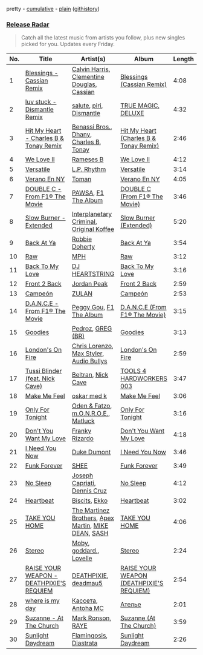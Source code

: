 pretty - [cumulative](/playlists/cumulative/Release%20Radar.md) - [plain](/playlists/plain/37i9dQZEVXbsudmxBFKW7G) ([githistory](https://github.githistory.xyz/vitokorn/spotify-playlist-archive/blob/master/playlists/plain/37i9dQZEVXbsudmxBFKW7G))
### [Release Radar](https://open.spotify.com/playlist/37i9dQZEVXbsudmxBFKW7G)

> Catch all the latest music from artists you follow, plus new singles picked for you. Updates every Friday.

| No. | Title | Artist(s) | Album | Length |
|---|---|---|---|---|
| 1 | [Blessings - Cassian Remix](https://open.spotify.com/track/3GpNIq74pzLjdIKplMvSV2) | [Calvin Harris](https://open.spotify.com/artist/7CajNmpbOovFoOoasH2HaY), [Clementine Douglas](https://open.spotify.com/artist/4DWuml4Jf6K81b5rAPwMb6), [Cassian](https://open.spotify.com/artist/1ChtRJ3f4rbv4vtz87i6CD) | [Blessings (Cassian Remix)](https://open.spotify.com/album/5IyXTV39CmbRwp9Xibpwoy) | 4:08 |
| 2 | [luv stuck - Dismantle Remix](https://open.spotify.com/track/0pGPoGcvx1j23AcTa8gXpP) | [salute](https://open.spotify.com/artist/1np8xozf7ATJZDi9JX8Dx5), [piri](https://open.spotify.com/artist/4DpmPt7gfAAq7WEx0E1X8s), [Dismantle](https://open.spotify.com/artist/6sjpYOCYKYiurpvJk0oNEp) | [TRUE MAGIC, DELUXE](https://open.spotify.com/album/5tagdDmG4ZUUSYqSNXQsl1) | 4:32 |
| 3 | [Hit My Heart - Charles B & Tonay Remix](https://open.spotify.com/track/2DsTn3YJ7zrajGaD2hr0Kp) | [Benassi Bros.](https://open.spotify.com/artist/0yrjYlutW9HgmJlnX479Mx), [Dhany](https://open.spotify.com/artist/7HiP69UJp8p2pKxnRaPqYF), [Charles B](https://open.spotify.com/artist/1r2acF91AoYoHYrQYY9wCO), [Tonay](https://open.spotify.com/artist/2JC9PMP6yFFqwF3MpbooWg) | [Hit My Heart (Charles B & Tonay Remix)](https://open.spotify.com/album/5YiP46xLtAV6w3uwuAmoDd) | 2:46 |
| 4 | [We Love II](https://open.spotify.com/track/18L2vnxI3zt1xQjlpA88p1) | [Rameses B](https://open.spotify.com/artist/06EfEcjc0vdvI6VNL0soIO) | [We Love II](https://open.spotify.com/album/12JAk5LvhpwGjIfuROESwz) | 4:12 |
| 5 | [Versatile](https://open.spotify.com/track/2CX8w6jrSDujqcnkxDMJw0) | [L.P. Rhythm](https://open.spotify.com/artist/3K5qBiy5EHwb270817Cy6e) | [Versatile](https://open.spotify.com/album/3ktHqT8RfFWsosodNUfvB0) | 3:14 |
| 6 | [Verano En NY](https://open.spotify.com/track/7DxrTNmUprBMQ0RV45xreb) | [Toman](https://open.spotify.com/artist/7A0eeETj5gjPjvXLnskbfG) | [Verano En NY](https://open.spotify.com/album/6lwdsDlonNio6vDG42eUZu) | 4:05 |
| 7 | [DOUBLE C - From F1® The Movie](https://open.spotify.com/track/7jtFKlVjEgIBNaSOrAivCw) | [PAWSA](https://open.spotify.com/artist/4E0HD2PMY8kQJIjlShrLUS), [F1 The Album](https://open.spotify.com/artist/3aly4xJOy3LVznzvRIvFYC) | [DOUBLE C (From F1® The Movie)](https://open.spotify.com/album/0O7QslR65hRgv9YO2X4PuM) | 3:46 |
| 8 | [Slow Burner - Extended](https://open.spotify.com/track/5a2UOFvqw76yUUS61vhloR) | [Interplanetary Criminal](https://open.spotify.com/artist/6uJ51uV5rYzu1MJkC4CceI), [Original Koffee](https://open.spotify.com/artist/1gWjcmBsveEYMxOZ0VRi32) | [Slow Burner (Extended)](https://open.spotify.com/album/4JqKtXkgLR7cS7k2Aa52PU) | 5:20 |
| 9 | [Back At Ya](https://open.spotify.com/track/02evyVGKt4jjuBAlgHzag5) | [Robbie Doherty](https://open.spotify.com/artist/2WuXRwEjXIjW5uVZOSxqYS) | [Back At Ya](https://open.spotify.com/album/6aQho6eImpDXTxfC8zoVhI) | 3:54 |
| 10 | [Raw](https://open.spotify.com/track/2U9RtZORzcu54vkWI19PIL) | [MPH](https://open.spotify.com/artist/62SCu33InHVq97VaWw3eof) | [Raw](https://open.spotify.com/album/2CJ61dRA06lmlIw8hVvmak) | 3:12 |
| 11 | [Back To My Love](https://open.spotify.com/track/6w4Z8LfJ7aIU09mmkYADNt) | [DJ HEARTSTRING](https://open.spotify.com/artist/5tcwaJBUyEdxQxvieuQxU7) | [Back To My Love](https://open.spotify.com/album/26mbxEeOe1nc8tPPYZ1me0) | 3:16 |
| 12 | [Front 2 Back](https://open.spotify.com/track/5O3BBu1w4gfT0vsLPN3bfW) | [Jordan Peak](https://open.spotify.com/artist/5Jhhsm26nMbGu8FNOvN3Gk) | [Front 2 Back](https://open.spotify.com/album/0GjU9EI6COpbjnLEh049Ct) | 2:59 |
| 13 | [Campeón](https://open.spotify.com/track/5TpWybXTsLTUAj4WcUYkP0) | [ZULAN](https://open.spotify.com/artist/2Yz9F5lQVc0p6SDxkw2BvF) | [Campeón](https://open.spotify.com/album/5O3GNoKOWUnyvUQoGSceKy) | 2:53 |
| 14 | [D.A.N.C.E - From F1® The Movie](https://open.spotify.com/track/15cIdgwfMw0YRunjzxtui9) | [Peggy Gou](https://open.spotify.com/artist/2mLA48B366zkELXYx7hcDN), [F1 The Album](https://open.spotify.com/artist/3aly4xJOy3LVznzvRIvFYC) | [D.A.N.C.E (From F1® The Movie)](https://open.spotify.com/album/2AgQHiCnhTpiOwZ29rrZ6v) | 3:15 |
| 15 | [Goodies](https://open.spotify.com/track/5TcsyxRBkIjgmaoSW9oaZL) | [Pedroz](https://open.spotify.com/artist/0pvhlBRoxPlAsW02LwKp3p), [GREG (BR)](https://open.spotify.com/artist/7K7I6veLj1PPzsrzVP6B79) | [Goodies](https://open.spotify.com/album/4y9b6DMmobsAxtUvMO7xcT) | 3:13 |
| 16 | [London's On Fire](https://open.spotify.com/track/3kFGYfnYWraDZ8iAWx45QR) | [Chris Lorenzo](https://open.spotify.com/artist/7tm9Tuc70geXOOyKhtZHIj), [Max Styler](https://open.spotify.com/artist/3NKKngINK1tP6BFy0WOyWk), [Audio Bullys](https://open.spotify.com/artist/5kwHgbzNHq1iHkUSrAmjjQ) | [London's On Fire](https://open.spotify.com/album/3LqNJnokJGQgkYzskHNJGB) | 2:59 |
| 17 | [Tussi Blinder (feat. Nick Cave)](https://open.spotify.com/track/54MofiLlcf5oEhBm0kAl33) | [Beltran](https://open.spotify.com/artist/1jgSqmZTBltb5O2L7ErmEP), [Nick Cave](https://open.spotify.com/artist/1RM5gp0RFfjpJhCYFPB30p) | [TOOLS 4 HARDWORKERS 003](https://open.spotify.com/album/2pnyfQZDaMjZkxz3qvFn2V) | 3:47 |
| 18 | [Make Me Feel](https://open.spotify.com/track/1GfJCWGLfdev016PSsrUO8) | [oskar med k](https://open.spotify.com/artist/28ntgpEkMU9Zm7F3gLDMhZ) | [Make Me Feel](https://open.spotify.com/album/1c6Y4gCvI7Ey2M07Ahvwva) | 3:06 |
| 19 | [Only For Tonight](https://open.spotify.com/track/6STCwjymKob5lZcDdpKcTK) | [Oden & Fatzo](https://open.spotify.com/artist/2YEnrpAWWaNRFumgde1lLH), [m.O.N.R.O.E.](https://open.spotify.com/artist/6pDZzvzwjGXunH8FCb2ulo), [Matluck](https://open.spotify.com/artist/5CieAewiroqzWWxdsWuoNu) | [Only For Tonight](https://open.spotify.com/album/5IUlPTkjpkLiWCoFOh4oOo) | 3:16 |
| 20 | [Don't You Want My Love](https://open.spotify.com/track/3hQ18r26uEFyUMjWL5OUiF) | [Franky Rizardo](https://open.spotify.com/artist/2UgphhGSlC9QWgaZWUOCkl) | [Don't You Want My Love](https://open.spotify.com/album/7bHOgHyrQ7N7Os1uJWBVtP) | 4:18 |
| 21 | [I Need You Now](https://open.spotify.com/track/7gLqg4i3lanQm6SmuhWlx6) | [Duke Dumont](https://open.spotify.com/artist/61lyPtntblHJvA7FMMhi7E) | [I Need You Now](https://open.spotify.com/album/6O7lch7AvKLFBgtdgQYKzP) | 3:46 |
| 22 | [Funk Forever](https://open.spotify.com/track/2Rae0A8tJrGO9sWQ2p2213) | [SHEE](https://open.spotify.com/artist/1jrRLqDsOOKIagQXYPq2Iv) | [Funk Forever](https://open.spotify.com/album/6ckX6Ms2262m9qs4C3dk9e) | 3:49 |
| 23 | [No Sleep](https://open.spotify.com/track/1Ng1TXqCbeInlVnJCnYgxi) | [Joseph Capriati](https://open.spotify.com/artist/7onsqSWPufMm5ZnUCECDpf), [Dennis Cruz](https://open.spotify.com/artist/27mWOSZjlpmtoqsRjRwQyu) | [No Sleep](https://open.spotify.com/album/5bsJSH3c5WbKRK4mehgrww) | 4:12 |
| 24 | [Heartbeat](https://open.spotify.com/track/42z3F0ZAieWd7RmyOuuqqH) | [Biscits](https://open.spotify.com/artist/052B9SONfhoScw7dgYWw5o), [Ekko](https://open.spotify.com/artist/4QKGlPUIuL7IzE4vsVwIu6) | [Heartbeat](https://open.spotify.com/album/1Q4zTa81s8VP7IassEY19p) | 3:02 |
| 25 | [TAKE YOU HOME](https://open.spotify.com/track/5OgVrx9nCaokXlgyHPIyIl) | [The Martinez Brothers](https://open.spotify.com/artist/7B1LLuCQk13H4Mb6CFBftU), [Apex Martin](https://open.spotify.com/artist/6DcdyoaAmWtdusCIC3iJdR), [MIKE DEAN](https://open.spotify.com/artist/5TAipisjquAkq2o7lzMJyc), [SASH](https://open.spotify.com/artist/6T2CimrgMFD4ww6OGVopDJ) | [TAKE YOU HOME](https://open.spotify.com/album/4AhV8Gy8ltM8UBO7nFJCmQ) | 4:06 |
| 26 | [Stereo](https://open.spotify.com/track/5ss1W6tV6FuxPaiC1yDHYJ) | [Moby](https://open.spotify.com/artist/3OsRAKCvk37zwYcnzRf5XF), [goddard.](https://open.spotify.com/artist/3yDDYheQFqfhKZXdjFQuuP), [Lovelle](https://open.spotify.com/artist/14zTM1cQHLvPExpqV4HdCx) | [Stereo](https://open.spotify.com/album/6LmzV6rY9jUecyjydmsrDR) | 2:24 |
| 27 | [RAISE YOUR WEAPON - DEATHPIXIE'S REQUIEM](https://open.spotify.com/track/5obuDv5EuMcxJxJ6DphVEb) | [DEATHPIXIE](https://open.spotify.com/artist/5uzPIJDzWAujemRDKiJMRj), [deadmau5](https://open.spotify.com/artist/2CIMQHirSU0MQqyYHq0eOx) | [RAISE YOUR WEAPON (DEATHPIXIE'S REQUIEM)](https://open.spotify.com/album/6LUA9B3JnKkQm2crUusayz) | 2:54 |
| 28 | [where is my day](https://open.spotify.com/track/0DtZbWMT1Z3Ud3CV8fx1AS) | [Кассета](https://open.spotify.com/artist/7C4UILJ6kxh8TRV8GGLCqy), [Antoha MC](https://open.spotify.com/artist/6OqmKFaRcw0f23m5PQ9CrL) | [Ателье](https://open.spotify.com/album/7uIEltG2KVg6DLzzxeorxf) | 2:01 |
| 29 | [Suzanne - At The Church](https://open.spotify.com/track/12wx44H3c9VSkfpZtoD9mB) | [Mark Ronson](https://open.spotify.com/artist/3hv9jJF3adDNsBSIQDqcjp), [RAYE](https://open.spotify.com/artist/5KKpBU5eC2tJDzf0wmlRp2) | [Suzanne (At The Church)](https://open.spotify.com/album/21fVMTtr0MdcSukBLtA0jw) | 3:59 |
| 30 | [Sunlight Daydream](https://open.spotify.com/track/046loldPHjP3HeAHhDddDA) | [Flamingosis](https://open.spotify.com/artist/75cW8FFekyCjj0mfZM1Gfb), [Diastrata](https://open.spotify.com/artist/1Z1MedqFUlxM3OHqdHK7mx) | [Sunlight Daydream](https://open.spotify.com/album/4MLdnnjInby3ftK37c422w) | 2:26 |